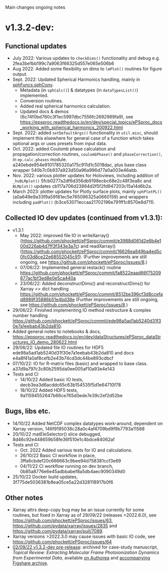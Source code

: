 Main changes ongoing notes

# v1.3.2-dev:

## Functional updates
- July 2022: Various updates to `checkDims()` functionality and debug e.g. 2fea3be1bb199c7a9063f66325d557e065e506b6
- Aug 2022: Added some flexibility on dims to `lmPlot()` routines for figure output.
- Sept. 2022: Updated Spherical Harmonics handling, mainly in [sphFuncs.sphConv](https://github.com/phockett/ePSproc/blob/dev/epsproc/sphFuncs/sphConv.py).
  - Metadata (in `sphCalc()`) & datatypes (in `dataTypesList()`) implemented.
  - Conversion routines.
  - Added real spherical harmonics calculation.
  - Updated docs & demos (6c74f0bd760c3f1ec5997dbc7556fc2692989fa9), see https://epsproc.readthedocs.io/en/dev/special_topics/ePSproc_docs_working_with_spherical_harmonics_200922.html
- Sept. 2022: added `setDefaultArgs()` functionality in `util.misc`, should implement this elsewhere for general case of a function which takes optional args or uses presets from input data.
- Oct. 2022: added Coulomb phase calculation and propagation/correction routines,  `coulombPhase()` and `phaseCorrection()`, in `ep.calc.phases` module. a240ebde954e9101785320a175c911d1c5018dac, plus base class wrapper 540b7c0b937a923d50a96a996d77a0a003e46abb.
- Nov. 2022: various plotter updates for Holoviews, including addition of `_hvBLMplot()` 5fcb0277a2df6d356db9198ecbc68e2c48f3ea8c and `BLMplot()` updates cb117a706d23864d2f5f2fd947203c15a14d6b2a.
- March 2023: plotter updates for Plotly surface plots, mainly `sphPlotPL()` (a0a649e9a33f9a59181ec5e765096325a0660159) and wrappers including `padPlot()` (b3ce53071eccaa21702196e791ff1c8570e8d711).


## Collected IO dev updates (continued from v1.3.1):
- v1.3.1
  - May 2022: improved file IO in writeXarray() (https://github.com/phockett/ePSproc/commit/e3988d061d2e6b4e100d226ab4d7ff3f343e3a7c) and readXarray() (https://github.com/phockett/ePSproc/commit/16626ea849ba4ed5c0fc03d8ce22e68552045c91). (Further improvements are still ongoing, see https://github.com/phockett/ePSproc/issues/8.)
  - 07/06/22: Implemented general restack() routine https://github.com/phockett/ePSproc/commit/fa8522eaad66f75209877ac1bf3ed8e0e5ca440a
  - 23/06/22: Added deconstructDims() and reconstructDims() for Xarray <> dict handling https://github.com/phockett/ePSproc/commit/8512be396cf3d8ccefad8989f35886b51e4bd38e (Further improvements are still ongoing, see https://github.com/phockett/ePSproc/issues/8.)
- 29/06/22: Finished implementing IO method restructure & complex number handling https://github.com/phockett/ePSproc/commit/ede98a5ad1ab5240d31f30e7a1eebab43b2da810.
- Added general notes to notebooks & docs, https://epsproc.readthedocs.io/en/dev/dataStructures/ePSproc_dataStructures_IO_demo_280622.html
- 29/06/22: Updated file IO routines for HDF5 ede98a5ad1ab5240d31f30e7a1eebab43b2da810 and docs e4a8f41a0af8cefb2e43b74cd3dc44be893cdbcf
- 07/10/22: IO for R-matrix files (basic) and wrapped to base class. a37d9a797c3c80b2595da0ee005af10a93e4e143
- Tests and CI
   - 14/10/22 Added basic IO tests, decb3ea3d6acddc65c63b154535f5d1e64710f78
   - 18/10/22 Added HDF5 tests, 9a11594552647b66ce765d0ede7e39c2ef2d52be

## Bugs, libs etc.

- 14/10/22 Added NetCDF complex datatypes work-around, dependent on Xarray version, 146f9195038c28a0c4af4709bd9f9b7793a11588
- 20/10/22 matEleSelector() slice debugged, 8d46c92e448659b58fe36f510e1c4bdce84062af
- Tests and CI
   - Oct. 2022 Added various tests for IO and calculations.
   - 26/10/22 Basic CI workflow in place, 3ffa6cbdef20c666663c9bee94d758381ccf3e69
   - 04/11/22 CI workflow running on dev branch, 0b85a8776e6e45adbbabef8a5db4aec9090349d0
- 25/10/22 Docker build updates, 3f775de5036381b8ea05ce5a22d328118917b0f6

## Other notes

- Xarray attrs deep-copy bug may be an issue currently for some routines, but fixed in Xarray as of 29/09/22 (releases >2022.6.0), see https://github.com/phockett/ePSproc/issues/63, https://github.com/pydata/xarray/issues/2835 and https://github.com/pydata/xarray/pull/7089.
- Xarray versions >2022.3.0 may cause issues with basic IO code, see https://github.com/phockett/ePSproc/issues/64
- [02/09/22 v1.3.2-dev pre-release](https://github.com/phockett/ePSproc/releases/tag/v1.3.2-dev-020922): archived for case-study manuscript, *Topical Review: Extracting Molecular Frame Photoionization Dynamics from Experimental Data*, available [on Authorea](https://www.authorea.com/users/71114/articles/447808-extracting-molecular-frame-photoionization-dynamics-from-experimental-data) and [accompanying Figshare archive](https://doi.org/10.6084/m9.figshare.20293782).
